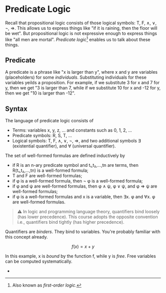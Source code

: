 # Predicate Logic

Recall that propositional logic consists of those logical symbols: T, F, ∧, ∨, ¬, ⇒.
This allows us to express things like "if it is raining, then the floor will be wet".
But propositional logic is not expressive enough to express things like "all men are mortal".
*Predicate logic*[^1] enables us to talk about these things.

## Predicate

A predicate is a phrase like "x is larger than y", where x and y are variables (placeholders) for some *individuals*.
Substituting individuals for these variables yeilds a proposition.
For example, if we substitute 3 for x and 7 for y, then we get "3 is larger than 7, while if we substitute 10 for x and -12 for y, then we get "10 is larger than -12".

## Syntax

The language of predicate logic consists of
- Terms: variables x, y, z, ... and constants such as 0, 1, 2, ...
- Predicate symbols: R, S, T, ...
- Logical symbols: T, F, ∧, ∨, ¬, ⇒, and two additional symbols ∃ (existential quantifier), and ∀ (universal quantifier).

The set of well-formed formulas are defined inductively by
- if R is an n-ary predicate symbol and t₁,t₂,...,tn are terms, then R(t₁,t₂,...,tn) is a well-formed formula;
- T and F are well-formed formulas;
- if φ is a well-formed formula, then ¬ φ is a well-formed formula;
- if φ and ψ are well-formed formulas, then φ ∧ ψ, φ ∨ ψ, and φ ⇒ ψ are well-formed formulas;
- if φ is a well-formed formulas and x is a variable, then ∃x. φ and ∀x. φ are well-formed formulas.

> :warning: In logic and programming language theory, quantifiers bind loosely (has lower precedence).
> This course adopts the opposite convention i.e., quantifiers bind tightly (has higher precedence).

Quantifiers are *binders*.
They bind to variables.
You're probably familiar with this concept already.

```math
  f(x) = x + y
```

In this example, x is *bound* by the function f, while y is *free*.
Free variables can be computed systematically.

- 

[^1]: Also known as *first-order logic*. 
